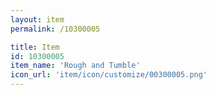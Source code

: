 ```yaml
---
layout: item
permalink: /10300005

title: Item
id: 10300005
item_name: 'Rough and Tumble'
icon_url: 'item/icon/customize/00300005.png'
---
```

